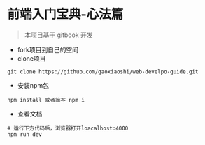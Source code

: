 # 前端入门宝典-心法篇

> 本项目基于 gitbook 开发

* fork项目到自己的空间
* clone项目
```
git clone https://github.com/gaoxiaoshi/web-develpo-guide.git
```
* 安装npm包
```
npm install 或者简写 npm i
```
* 查看文档
```
# 运行下方代码后，浏览器打开loacalhost:4000
npm run dev
```
